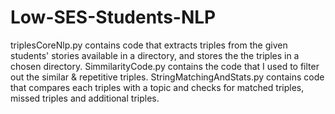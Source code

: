 # Low-SES-Students-NLP

triplesCoreNlp.py contains code that extracts triples from the given students' stories available in a directory, and stores the the triples in a chosen directory. SimmilarityCode.py contains the code that I used to filter out the similar & repetitive triples.
StringMatchingAndStats.py contains code that compares each triples with a topic and checks for matched triples, missed triples and additional triples. 
